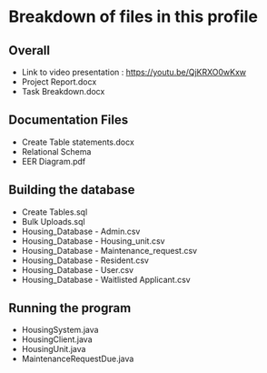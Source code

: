 # Breakdown of files in this profile

## Overall
- Link to video presentation : https://youtu.be/QjKRXO0wKxw
- Project Report.docx
- Task Breakdown.docx

## Documentation Files
- Create Table statements.docx
- Relational Schema
- EER Diagram.pdf

## Building the database
- Create Tables.sql
- Bulk Uploads.sql
- Housing_Database - Admin.csv
- Housing_Database - Housing_unit.csv
- Housing_Database - Maintenance_request.csv
- Housing_Database - Resident.csv
- Housing_Database - User.csv
- Housing_Database - Waitlisted Applicant.csv

## Running the program
- HousingSystem.java
- HousingClient.java
- HousingUnit.java
- MaintenanceRequestDue.java
